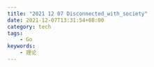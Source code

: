 ```yaml
---
title: "2021 12 07 Disconnected_with_society"
date: 2021-12-07T13:31:54+08:00
category: tech
tags:
    - Go
keywords:
    - 理论
---
```

